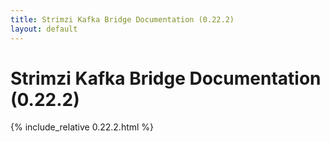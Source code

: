 ```yaml
---
title: Strimzi Kafka Bridge Documentation (0.22.2)
layout: default
---
```


<h1 >Strimzi Kafka Bridge Documentation (0.22.2)</h1>

{% include_relative 0.22.2.html %}
